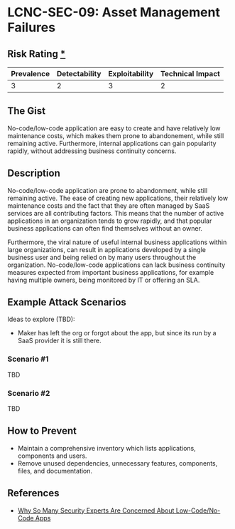# LCNC-SEC-09: Asset Management Failures

## Risk Rating [*](https://owasp.org/www-project-top-ten/2017/Note_About_Risks)

| Prevalence | Detectability | Exploitability | Technical Impact |
| --- | --- | --- | --- |
| 3 | 2 | 3 | 2 |

## The Gist

No-code/low-code application are easy to create and have relatively low maintenance costs, which makes them prone to abandonement, while still remaining active.
Furthermore, internal applications can gain popularity rapidly, without addressing business continuity concerns.

## Description

No-code/low-code application are prone to abandonment, while still remaining active.
The ease of creating new applications, their relatively low maintenance costs and the fact that they are often managed by SaaS services are all contributing factors. 
This means that the number of active applications in an organization tends to grow rapidly, and that popular business applications can often find themselves without an owner.

Furthermore, the viral nature of useful internal business applications within large organizations, can result in applications developed by a single business user and being relied on by many users throughout the organization.
No-code/low-code applications can lack business continuity measures expected from important business applications, for example having multiple owners, being monitored by IT or offering an SLA.

## Example Attack Scenarios

Ideas to explore (TBD):
- Maker has left the org or forgot about the app, but since its run by a SaaS provider it is still there.

### Scenario #1

TBD

### Scenario #2

TBD

## How to Prevent

- Maintain a comprehensive inventory which lists applications, components and users.
- Remove unused dependencies, unnecessary features, components, files, and documentation.

## References

- [Why So Many Security Experts Are Concerned About Low-Code/No-Code Apps](https://www.darkreading.com/dr-tech/why-so-many-security-experts-are-concerned-about-low-code-no-code-apps)